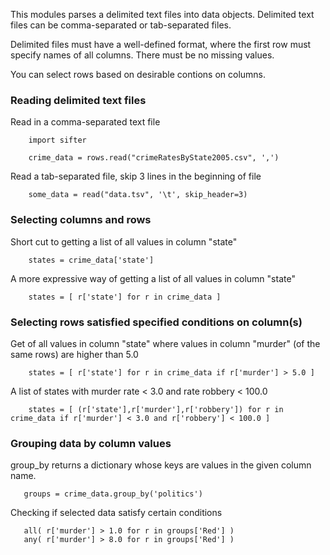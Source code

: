 This modules parses a delimited text files into data objects.  Delimited text files can be comma-separated or tab-separated files.

Delimited files must have a well-defined format, where the first row must specify names of all columns.
There must be no missing values.

You can select rows based on desirable contions on columns.


### Reading delimited text files

Read in a comma-separated text file

```
	import sifter

	crime_data = rows.read("crimeRatesByState2005.csv", ',')
```

Read a tab-separated file, skip 3 lines in the beginning of file

```
	some_data = read("data.tsv", '\t', skip_header=3)
```

### Selecting columns and rows

Short cut to getting a list of all values in column "state"
```
	states = crime_data['state']
```

A more expressive way of getting a list of all values in column "state"
```
	states = [ r['state'] for r in crime_data ]
```

### Selecting rows satisfied specified conditions on column(s)

Get of all values in column "state" where values in column "murder" (of the same rows) are higher than 5.0
```
	states = [ r['state'] for r in crime_data if r['murder'] > 5.0 ]
```

A list of states with murder rate < 3.0 and rate robbery < 100.0
```
	states = [ (r['state'],r['murder'],r['robbery']) for r in crime_data if r['murder'] < 3.0 and r['robbery'] < 100.0 ]
```

### Grouping data by column values

group_by returns a dictionary whose keys are values in the given column name.

```
   groups = crime_data.group_by('politics')
```

Checking if selected data satisfy certain conditions

```
   all( r['murder'] > 1.0 for r in groups['Red'] )
   any( r['murder'] > 8.0 for r in groups['Red'] )
```

